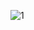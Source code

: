 
![1](https://user-images.githubusercontent.com/109578693/196581838-4a711586-1e7e-4b9e-ad56-fefd993773e0.jpg)
